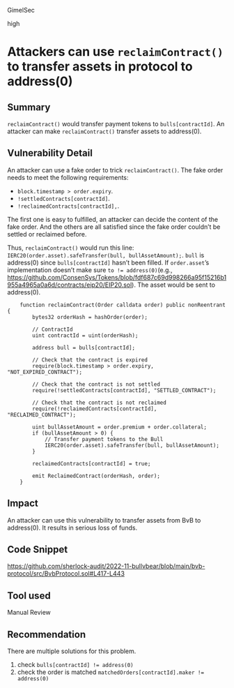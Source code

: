 GimelSec

high

# Attackers can use `reclaimContract()` to transfer assets in protocol to address(0)

## Summary

`reclaimContract()` would transfer payment tokens to `bulls[contractId]`. An attacker can make `reclaimContract()` transfer assets to address(0).

## Vulnerability Detail

An attacker can use a fake order to trick `reclaimContract()`. The fake order needs to meet the following requirements:
 
* `block.timestamp > order.expiry`. 
* `!settledContracts[contractId]`. 
* `!reclaimedContracts[contractId],`.

The first one is easy to fulfilled, an attacker can decide the content of the fake order. And the others are all satisfied since the fake order couldn’t be settled or reclaimed before.

Thus, `reclaimContract()` would run this line: `IERC20(order.asset).safeTransfer(bull, bullAssetAmount);`. `bull` is address(0) since `bulls[contractId]` hasn’t been filled. If `order.asset`’s implementation doesn’t make sure `to != address(0)`(e.g., https://github.com/ConsenSys/Tokens/blob/fdf687c69d998266a95f15216b1955a4965a0a6d/contracts/eip20/EIP20.sol). The asset would be sent to address(0).


```solidity
    function reclaimContract(Order calldata order) public nonReentrant {
        bytes32 orderHash = hashOrder(order);

        // ContractId
        uint contractId = uint(orderHash);

        address bull = bulls[contractId];

        // Check that the contract is expired
        require(block.timestamp > order.expiry, "NOT_EXPIRED_CONTRACT");

        // Check that the contract is not settled
        require(!settledContracts[contractId], "SETTLED_CONTRACT");

        // Check that the contract is not reclaimed
        require(!reclaimedContracts[contractId], "RECLAIMED_CONTRACT");

        uint bullAssetAmount = order.premium + order.collateral;
        if (bullAssetAmount > 0) {
            // Transfer payment tokens to the Bull
            IERC20(order.asset).safeTransfer(bull, bullAssetAmount);
        }

        reclaimedContracts[contractId] = true;

        emit ReclaimedContract(orderHash, order);
    }
```

## Impact

An attacker can use this vulnerability to transfer assets from BvB to address(0). It results in serious loss of funds.

## Code Snippet

https://github.com/sherlock-audit/2022-11-bullvbear/blob/main/bvb-protocol/src/BvbProtocol.sol#L417-L443

## Tool used

Manual Review

## Recommendation

There are multiple solutions for this problem.

1. check `bulls[contractId] != address(0)`
2. check the order is matched `matchedOrders[contractId].maker != address(0)`
